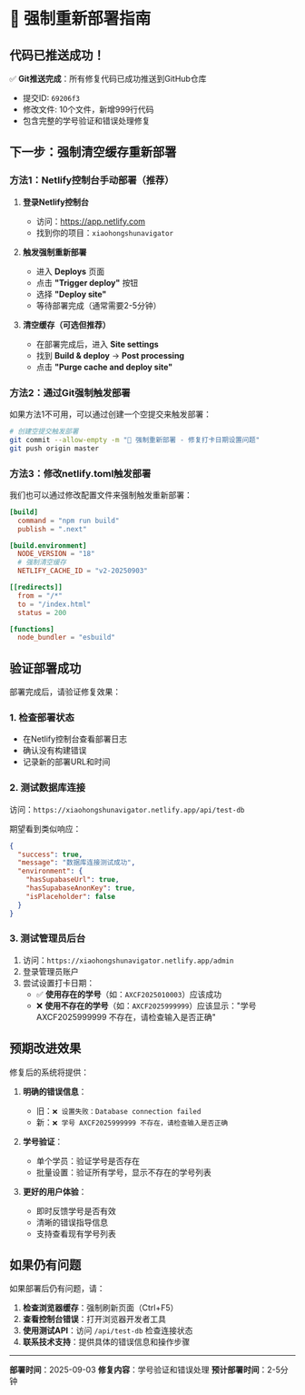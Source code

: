 # 🚀 强制重新部署指南

## 代码已推送成功！

✅ **Git推送完成**：所有修复代码已成功推送到GitHub仓库
- 提交ID: `69206f3`
- 修改文件: 10个文件，新增999行代码
- 包含完整的学号验证和错误处理修复

## 下一步：强制清空缓存重新部署

### 方法1：Netlify控制台手动部署（推荐）

1. **登录Netlify控制台**
   - 访问：https://app.netlify.com
   - 找到你的项目：`xiaohongshunavigator`

2. **触发强制重新部署**
   - 进入 **Deploys** 页面
   - 点击 **"Trigger deploy"** 按钮
   - 选择 **"Deploy site"**
   - 等待部署完成（通常需要2-5分钟）

3. **清空缓存（可选但推荐）**
   - 在部署完成后，进入 **Site settings**
   - 找到 **Build & deploy** → **Post processing**
   - 点击 **"Purge cache and deploy site"**

### 方法2：通过Git强制触发部署

如果方法1不可用，可以通过创建一个空提交来触发部署：

```bash
# 创建空提交触发部署
git commit --allow-empty -m "🚀 强制重新部署 - 修复打卡日期设置问题"
git push origin master
```

### 方法3：修改netlify.toml触发部署

我们也可以通过修改配置文件来强制触发重新部署：

```toml
[build]
  command = "npm run build"
  publish = ".next"

[build.environment]
  NODE_VERSION = "18"
  # 强制清空缓存
  NETLIFY_CACHE_ID = "v2-20250903"

[[redirects]]
  from = "/*"
  to = "/index.html"
  status = 200

[functions]
  node_bundler = "esbuild"
```

## 验证部署成功

部署完成后，请验证修复效果：

### 1. 检查部署状态
- 在Netlify控制台查看部署日志
- 确认没有构建错误
- 记录新的部署URL和时间

### 2. 测试数据库连接
访问：`https://xiaohongshunavigator.netlify.app/api/test-db`

期望看到类似响应：
```json
{
  "success": true,
  "message": "数据库连接测试成功",
  "environment": {
    "hasSupabaseUrl": true,
    "hasSupabaseAnonKey": true,
    "isPlaceholder": false
  }
}
```

### 3. 测试管理员后台
1. 访问：`https://xiaohongshunavigator.netlify.app/admin`
2. 登录管理员账户
3. 尝试设置打卡日期：
   - ✅ **使用存在的学号**（如：`AXCF2025010003`）应该成功
   - ❌ **使用不存在的学号**（如：`AXCF2025999999`）应该显示："学号 AXCF2025999999 不存在，请检查输入是否正确"

## 预期改进效果

修复后的系统将提供：

1. **明确的错误信息**：
   - 旧：`❌ 设置失败：Database connection failed`
   - 新：`❌ 学号 AXCF2025999999 不存在，请检查输入是否正确`

2. **学号验证**：
   - 单个学员：验证学号是否存在
   - 批量设置：验证所有学号，显示不存在的学号列表

3. **更好的用户体验**：
   - 即时反馈学号是否有效
   - 清晰的错误指导信息
   - 支持查看现有学号列表

## 如果仍有问题

如果部署后仍有问题，请：

1. **检查浏览器缓存**：强制刷新页面（Ctrl+F5）
2. **查看控制台错误**：打开浏览器开发者工具
3. **使用测试API**：访问 `/api/test-db` 检查连接状态
4. **联系技术支持**：提供具体的错误信息和操作步骤

---

**部署时间**：2025-09-03
**修复内容**：学号验证和错误处理
**预计部署时间**：2-5分钟
